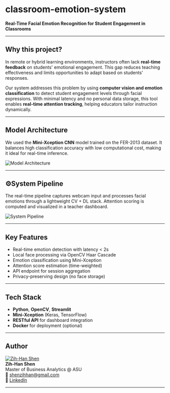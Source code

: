 # classroom-emotion-system

**Real-Time Facial Emotion Recognition for Student Engagement in Classrooms**

---

## Why this project?

In remote or hybrid learning environments, instructors often lack **real-time feedback** on students' emotional engagement. This gap reduces teaching effectiveness and limits opportunities to adapt based on students' responses.

Our system addresses this problem by using **computer vision and emotion classification** to detect student engagement levels through facial expressions. With minimal latency and no personal data storage, this tool enables **real-time attention tracking**, helping educators tailor instruction dynamically.

---

## Model Architecture

We used the **Mini-Xception CNN** model trained on the FER-2013 dataset. It balances high classification accuracy with low computational cost, making it ideal for real-time inference.

![Model Architecture](assets/img/model_architecture.png)

---

## ⚙System Pipeline

The real-time pipeline captures webcam input and processes facial emotions through a lightweight CV + DL stack. Attention scoring is computed and visualized in a teacher dashboard.

![System Pipeline](assets/img/system_pipeline.png)

---

## Key Features

- Real-time emotion detection with latency < 2s
- Local face processing via OpenCV Haar Cascade
- Emotion classification using Mini-Xception
- Attention score estimation (time-weighted)
- API endpoint for session aggregation
- Privacy-preserving design (no face storage)

---

## Tech Stack

- **Python**, **OpenCV**, **Streamlit**
- **Mini-Xception** (Keras, TensorFlow)
- **RESTful API** for dashboard integration
- **Docker** for deployment (optional)

---

## Author

[![Zih-Han Shen](https://avatars.githubusercontent.com/shenzihhan?s=100)](https://github.com/shenzihhan)  
**Zih-Han Shen**  
Master of Business Analytics @ ASU  
📧 shenzihhan@gmail.com  
🔗 [LinkedIn](https://www.linkedin.com/in/zih-han-shen-552983286/)

---
